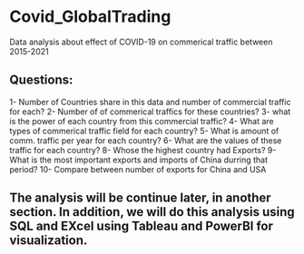 # Covid_GlobalTrading
Data analysis about effect of COVID-19 on commerical traffic between 2015-2021
## Questions:
1- Number of Countries share in this data and number of commercial traffic for each?
2- Number of of commerical traffics for these countries?
3- what is the power of each country from this commercial traffic?
4- What are types of commerical traffic field for each country?
5- What is amount of comm. traffic per year for each country?
6- What are the values of these traffic for each country?
8- Whose the highest country had Exports?
9- What is the most important exports and imports of China durring that period?
10- Compare between number of exports for China and USA

## The analysis will be continue later, in another section. In addition, we will do this analysis using SQL and EXcel using Tableau and PowerBI for visualization.
